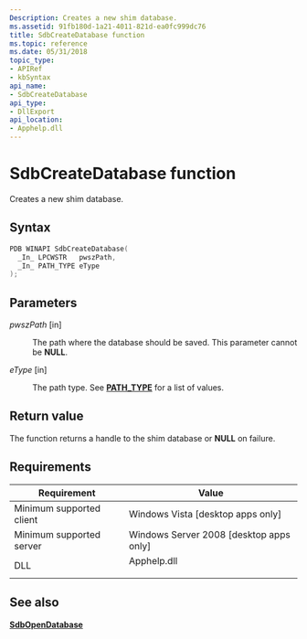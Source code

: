 ```yaml
---
Description: Creates a new shim database.
ms.assetid: 91fb180d-1a21-4011-821d-ea0fc999dc76
title: SdbCreateDatabase function
ms.topic: reference
ms.date: 05/31/2018
topic_type: 
- APIRef
- kbSyntax
api_name: 
- SdbCreateDatabase
api_type: 
- DllExport
api_location: 
- Apphelp.dll
---
```


# SdbCreateDatabase function

Creates a new shim database.

## Syntax


```C++
PDB WINAPI SdbCreateDatabase(
  _In_ LPCWSTR   pwszPath,
  _In_ PATH_TYPE eType
);
```



## Parameters

<dl> <dt>

*pwszPath* \[in\]
</dt> <dd>

The path where the database should be saved. This parameter cannot be **NULL**.

</dd> <dt>

*eType* \[in\]
</dt> <dd>

The path type. See [**PATH\_TYPE**](path-type.md) for a list of values.

</dd> </dl>

## Return value

The function returns a handle to the shim database or **NULL** on failure.

## Requirements



| Requirement | Value |
|-------------------------------------|----------------------------------------------------------------------------------------|
| Minimum supported client<br/> | Windows Vista \[desktop apps only\]<br/>                                         |
| Minimum supported server<br/> | Windows Server 2008 \[desktop apps only\]<br/>                                   |
| DLL<br/>                      | <dl> <dt>Apphelp.dll</dt> </dl> |



## See also

<dl> <dt>

[**SdbOpenDatabase**](sdbopendatabase.md)
</dt> </dl>

 

 




